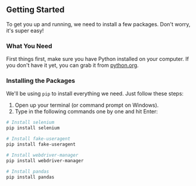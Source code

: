 ## Getting Started

To get you up and running, we need to install a few packages. Don't worry, it's super easy!

### What You Need

First things first, make sure you have Python installed on your computer. If you don't have it yet, you can grab it from [python.org](https://www.python.org/).

### Installing the Packages

We'll be using `pip` to install everything we need. Just follow these steps:

1. Open up your terminal (or command prompt on Windows).
2. Type in the following commands one by one and hit Enter:

```bash
# Install selenium
pip install selenium

# Install fake-useragent
pip install fake-useragent

# Install webdriver-manager
pip install webdriver-manager

# Install pandas
pip install pandas
